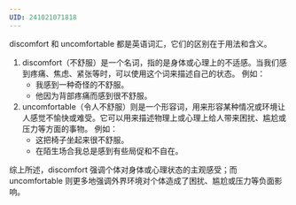 ```yaml
---
UID: 241021071818
---
```


discomfort 和 uncomfortable 都是英语词汇，它们的区别在于用法和含义。 

1. discomfort（不舒服）是一个名词，指的是身体或心理上的不适感。当我们感到疼痛、焦虑、紧张等时，可以使用这个词来描述自己的状态。
   例如： 
   - 我感到一种奇怪的不舒服。 
   - 他因为背部疼痛而感到很不舒服。 
2. uncomfortable（令人不舒服）则是一个形容词，用来形容某种情况或环境让人感觉不愉快或难受。它可以用来描述物理上或心理上给人带来困扰、尴尬或压力等方面的事物。
   例如： 
   - 这把椅子坐起来很不舒服。 
   - 在陌生场合我总是感到有些局促和不自在。 

 综上所述，discomfort 强调个体对身体或心理状态的主观感受；而 uncomfortable 则更多地强调外界环境对个体造成了困扰、尴尬或压力等负面影响。